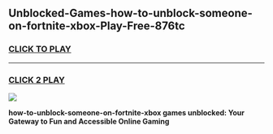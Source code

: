 
## Unblocked-Games-how-to-unblock-someone-on-fortnite-xbox-Play-Free-876tc
<h3>
<a href="https://premium76.site?title=how-to-unblock-someone-on-fortnite-xbox&ref=10A">CLICK TO PLAY</a></h3>
<hr>

<h3>
<a href="https://premium76.site?title=how-to-unblock-someone-on-fortnite-xbox&ref=10A">CLICK 2 PLAY</a>
  
</h3>

<a href="https://premium76.site?title=how-to-unblock-someone-on-fortnite-xbox&ref=10A"><img src="https://clearcache.store/games.png"></a>


**how-to-unblock-someone-on-fortnite-xbox games unblocked: Your Gateway to Fun and Accessible Online Gaming**
